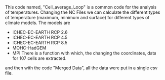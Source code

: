 This code named, "Cell_average_Loop" is a common code for the analysis of temperatures.
Changing the NC Files we can calculate the different types of temperature (maximum, minimum and surface) for different types of climate models.
The models are 
- ICHEC-EC-EARTH RCP 2.6
- ICHEC-EC-EARTH RCP 4.5
- ICHEC-EC-EARTH RCP 8.5
- MOHC-HadGEM
- MPI
There is a function with which, the changing the coordinates, data for 107 cells are extracted.

and then with the code "Merged Data", all the data were put in a single csv file.
